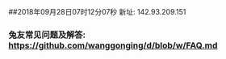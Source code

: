 ##2018年09月28日07时12分07秒 新址: 142.93.209.151
### 兔友常见问题及解答: https://github.com/wanggonging/d/blob/w/FAQ.md
